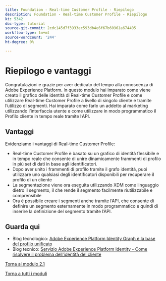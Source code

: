 ```yaml
---
title: Foundation - Real-time Customer Profile - Riepilogo
description: Foundation - Real-time Customer Profile - Riepilogo
kt: 5342
doc-type: tutorial
source-git-commit: 2cdc145d7f3933ec593db4e6f67b60961a674405
workflow-type: tm+mt
source-wordcount: '244'
ht-degree: 0%

---
```


# Riepilogo e vantaggi

Congratulazioni e grazie per aver dedicato del tempo alla conoscenza di Adobe Experience Platform.
In questo modulo hai imparato come viene creato il grafico delle identità di Real-time Customer Profile e come utilizzare Real-time Customer Profile a livello di singolo cliente e tramite l’utilizzo di segmenti. Hai imparato come farlo un addetto al marketing utilizzando l’interfaccia utente e come utilizzare in modo programmatico il Profilo cliente in tempo reale tramite l’API.

## Vantaggi

Evidenziamo i vantaggi di Real-time Customer Profile:

- Real-time Customer Profile è basato su un grafico di identità flessibile e in tempo reale che consente di unire dinamicamente frammenti di profilo in più set di dati in base agli identificatori.
- Dopo aver unito i frammenti di profilo tramite il grafo identità, puoi utilizzare uno qualsiasi degli identificatori disponibili per recuperare il profilo di un cliente
- La segmentazione viene ora eseguita utilizzando XDM come linguaggio dietro il segmento, il che rende il segmento facilmente riutilizzabile e comprensibile
- Ora è possibile creare i segmenti anche tramite l’API, che consente di definire un segmento esternamente in modo programmatico e quindi di inserire la definizione del segmento tramite l’API.

## Guarda qui

- Blog tecnologico: [Adobe Experience Platform Identity Graph è la base del profilo unificato](https://medium.com/adobetech/adobe-experience-platform-identity-graph-is-the-foundation-for-the-unified-profile-e8435d26dce7)
- Blog tecnico: [Servizio Adobe Experience Platform Identity - Come risolvere il problema dell&#39;identità del cliente](https://medium.com/adobetech/adobe-experience-platforms-identity-service-how-to-solve-the-customer-identity-conundrum-f95e22d16ea9)

[Torna al modulo 2.1](./real-time-customer-profile.md)

[Torna a tutti i moduli](../../../overview.md)
